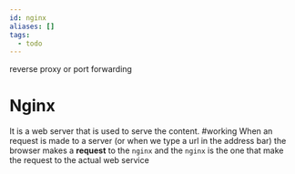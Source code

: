 ```yaml
---
id: nginx
aliases: []
tags:
  - todo
---
```


reverse proxy or port forwarding

# Nginx

It is a web server that is used to serve the content.
#working
When an request is made to a server (or when we type a url in the address bar) the browser makes a **request** to the `nginx` and the `nginx` is the one that make the request to the actual web service
